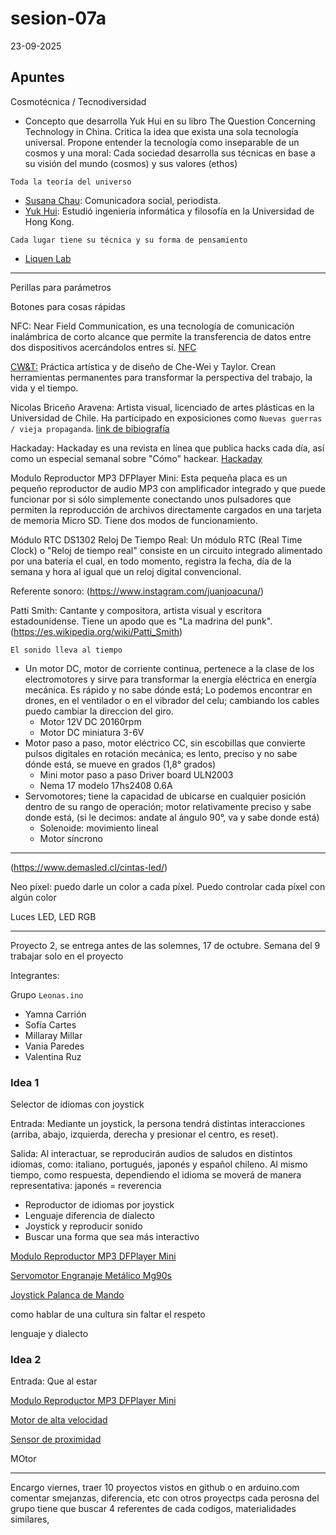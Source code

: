 # sesion-07a

23-09-2025

## Apuntes 

Cosmotécnica / Tecnodiversidad
- Concepto que desarrolla Yuk Hui en su libro The Question Concerning Technology in China. Critica la idea que exista una sola tecnología universal. Propone entender la tecnología como inseparable de un cosmos y una moral: Cada sociedad desarrolla sus técnicas en base a su visión del mundo (cosmos) y sus valores (ethos)

`Toda la teoría del universo`

- [Susana Chau](https://www.linkedin.com/in/susana-chau/?originalSubdomain=cl): Comunicadora social, periodista. 
- [Yuk Hui](https://cajanegraeditora.com.ar/autores/?autor=hui-yuk): Estudió ingeniería informática y filosofía en la Universidad de Hong Kong.

`Cada lugar tiene su técnica y su forma de pensamiento`

- [Liquen Lab](https://liquenlab.cl/)

---

Perillas para parámetros

Botones para cosas rápidas

NFC: Near Field Communication, es una tecnología de comunicación inalámbrica de corto alcance que permite la transferencia de datos entre dos dispositivos acercándolos entres sí. [NFC](https://www.amazon.com/Beginning-NFC-Communication-Arduino-PhoneGap/dp/1449372066)

[CW&T:](https://cwandt.com/) Práctica artística y de diseño de Che-Wei y Taylor. Crean herramientas permanentes para transformar la perspectiva del trabajo, la vida y el tiempo.

Nicolas Briceño Aravena: Artista visual, licenciado de artes plásticas en la Universidad de Chile. Ha participado en exposiciones como `Nuevas guerras / vieja propaganda`. [link de bibiografía](https://www.cultura.gob.cl/coleccionarte/nicolas-briceno-aravena/)

Hackaday: Hackaday es una revista en línea que publica hacks cada día, así como un especial semanal sobre "Cómo" hackear. [Hackaday](https://hackaday.com/2023/02/23/sneaky-clock-displays-wrong-time-if-it-catches-you-looking/)

Modulo Reproductor MP3 DFPlayer Mini: Esta pequeña placa es un pequeño reproductor de audio MP3 con amplificador integrado y que puede funcionar por si sólo simplemente conectando unos pulsadores que permiten la reproducción de archivos directamente cargados en una tarjeta de memoria Micro SD. Tiene dos modos de funcionamiento.

Módulo RTC DS1302 Reloj De Tiempo Real: Un módulo RTC (Real Time Clock) o "Reloj de tiempo real" consiste en un circuito integrado alimentado por una batería el cual, en todo momento, registra la fecha, día de la semana y hora al igual que un reloj digital convencional.

Referente sonoro: (https://www.instagram.com/juanjoacuna/)

Patti Smith: Cantante y compositora, artista visual y escritora estadounidense. Tiene un apodo que es "La madrina del punk". (https://es.wikipedia.org/wiki/Patti_Smith)

`El sonido lleva al tiempo`

- Un motor DC, motor de corriente continua, pertenece a la clase de los electromotores y sirve para transformar la energía eléctrica en energía mecánica. Es rápido y no sabe dónde está; Lo podemos encontrar en drones, en el ventilador o en el vibrador del celu; cambiando los cables puedo cambiar la direccion del giro.
  - Motor 12V DC 20160rpm
  - Motor DC miniatura 3-6V 
- Motor paso a paso, motor eléctrico CC, sin escobillas que convierte pulsos digitales en rotación mecánica; es lento, preciso y no sabe dónde está, se mueve en grados (1,8° grados)
  - Mini motor paso a paso Driver board ULN2003
  - Nema 17 modelo 17hs2408 0.6A
- Servomotores; tiene la capacidad de ubicarse en cualquier posición dentro de su rango de operación; motor relativamente preciso y sabe donde está, (si le decimos: andate al ángulo 90°, va y sabe donde está)
  - Solenoide: movimiento lineal
  - Motor síncrono

---

(https://www.demasled.cl/cintas-led/)

Neo píxel: puedo darle un color a cada píxel. Puedo controlar cada píxel con algún color 

Luces LED, LED RGB

---

Proyecto 2, se entrega antes de las solemnes, 17 de octubre. Semana del 9 trabajar solo en el proyecto

Integrantes:

Grupo `Leonas.ino`
- Yamna Carrión
- Sofía Cartes
- Millaray Millar
- Vania Paredes
- Valentina Ruz 

### Idea 1

Selector de idiomas con joystick 

Entrada: Mediante un joystick, la persona tendrá distintas interacciones (arriba, abajo, izquierda, derecha y presionar el centro, es reset).

Salida: Al interactuar, se reproducirán audios de saludos en distintos idiomas, como: italiano, portugués, japonés y español chileno. Al mismo tiempo, como respuesta, dependiendo el idioma se moverá de manera representativa: japonés = reverencia

- Reproductor de idiomas por joystick 
- Lenguaje diferencia de dialecto 
- Joystick y reproducir sonido 
- Buscar una forma que sea más interactivo

[Modulo Reproductor MP3 DFPlayer Mini](https://afel.cl/products/modulo-reproductor-mp3-dfplayer-mini)

[Servomotor Engranaje Metálico Mg90s](https://afel.cl/products/servomotor-engranaje-metalico-mg90s)

[Joystick Palanca de Mando](https://afel.cl/products/joystick-palanca-de-mando)

como hablar de una cultura sin faltar el respeto 

lenguaje y dialecto 

### Idea 2

Entrada: Que al estar 

[Modulo Reproductor MP3 DFPlayer Mini](https://afel.cl/products/modulo-reproductor-mp3-dfplayer-mini)

[Motor de alta velocidad](https://afel.cl/collections/alta-velocidad)

[Sensor de proximidad]()

MOtor 



---

Encargo viernes, traer 10 proyectos vistos en github o en arduino.com
comentar smejanzas, diferencia, etc con otros proyectps 
cada perosna del grupo tiene que buscar 4 referentes de cada codigos, materialidades similares, 
